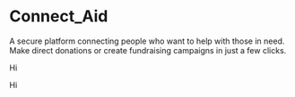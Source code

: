 # Connect_Aid
A secure platform connecting people who want to help with those in need. Make direct donations or create fundraising campaigns in just a few clicks.

Hi

Hi
